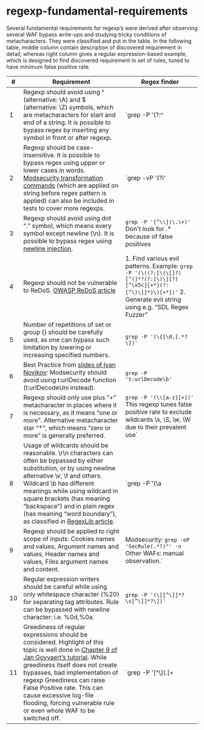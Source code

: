 # regexp-fundamental-requirements

Several fundamental requirements for regexp’s were derived after observing several WAF bypass write-ups and studying tricky conditions of metacharacters. They were classified and put in the table. In the following table, middle column contain description of discovered requirement in detail; whereas right column gives a regular expression-based example, which is designed to find discovered requirement in set of rules, tuned to have minimum false positive rate.


|#| Requirement  | Regex finder  |
|---|---|---|
|1|  Regexp should avoid using ^ (alternative: \A) and $ (alternative: \Z) symbols, which are metacharacters for start and end of a string. It is possible to bypass regex by inserting any symbol in front or after regexp. | `grep -P '(?:^|[^\[\\])(\^|\\A|\$|\\Z)'`  |
|2| Regexp should be case-insensitive. It is possible to bypass regex using upper or lower cases in words. [Modsecurity transformation commands](https://github.com/SpiderLabs/ModSecurity/wiki/Reference-Manual#cmdLine) (which are applied on string before regex pattern is applied) can also be included in tests to cover more regexps.  |  `grep -vP '\(\?i' | grep -v "t:lowercase" | grep -v "t:cmdLine"` |
|3| Regexp should avoid using dot “.” symbol, which means every symbol except newline (\n). It is possible to bypass regex using [newline injection](https://www.htbridge.com/blog/bypassing-bitrix-web-application-firewall-via-tiny-regexp-error.html).  |  `grep -P '[^\\](\.\+)'` Don't look for .* because of false positives |
|4|  Regexp should not be vulnerable to ReDoS. [OWASP ReDoS article](https://www.owasp.org/index.php/Regular_expression_Denial_of_Service_-_ReDoS) | 1. Find various evil patterns. Example: `grep -P '(\((?:[\(\[]?)[^(]*?(?:[\)\]]?)[^\x5c][+*](?:[^\)\]]*)\)[+*])'` 2. Generate evil string using e.g. “SDL Regex Fuzzer” |
|5| Number of repetitions of set or group {} should be carefully used, as one can bypass such limitation by lowering or increasing specified numbers.  |  `grep -P '(\{[\d,].*?\})'` |
|6| Best Practice from [slides of Ivan Novikov](http://www.slideshare.net/d0znpp/lie-tomephd2013): Modsecurity should avoid using t:urlDecode function (t:urlDecodeUni instead).  |  `grep -P 't:urlDecode\b'` |
|7|  Regexp should only use plus “+” metacharacter in places where it is necessary, as it means “one or more”. Alternative metacharacter star “*”, which means “zero or more” is generally preferred. |  `grep -P '(\\[a-z][+])'` This regexp tunes false positive rate to exclude wildcards \s, \S, \w, \W due to their prevalent use` |
|8| Usage of wildcards should be reasonable. \r\n characters can often be bypassed by either substitution, or by using newline alternative \v, \f and others. Wildcard \b has different meanings while using wildcard in square brackets (has meaning “backspace”) and in plain regex (has meaning “word boundary”), as classified in [RegexLib article](http://regexlib.com/CheatSheet.aspx).  | `grep -P '(\\a|\[[^\]]*?\\\b[^\[]*?\]|\\t|\\r|\\v|\\f|\\n)'`  |
|9| Regexp should be applied to right scope of inputs: Cookies names and values, Argument names and values, Header names and values, Files argument names and content.  |  Modsecurity: `grep -oP 'SecRule(.*?)"' -n` Other WAFs: manual observation.` |
|10| Regular expression writers should be careful while using only whitespace character (%20) for separating tag attributes. Rule can be bypassed with newline character: i.e. %0d,%0a.  |  `grep -P '(\[[^\]]*?\s[^\]]*?\])'` |
|11| Greediness of regular expressions should be considered. Highlight of this topic is well done in [Chapter 9 of Jan Goyvaert’s tutorial](https://www.princeton.edu/~mlovett/reference/Regular-Expressions.pdf). While greediness itself does not create bypasses, bad implementation of regexp Greediness can raise False Positive rate. This can cause excessive log-file flooding, forcing vulnerable rule or even whole WAF to be switched off.  |  `grep -P '[^\\](\.[\+|\*])[^\?]'` |
